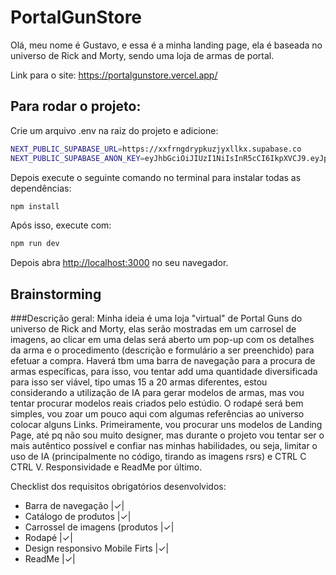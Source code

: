 # PortalGunStore

Olá, meu nome é Gustavo, e essa é a minha landing page, ela é baseada no universo de Rick and Morty, sendo uma loja de armas de portal.

Link para o site: https://portalgunstore.vercel.app/

## Para rodar o projeto:

Crie um arquivo .env na raiz do projeto e adicione:

```bash
NEXT_PUBLIC_SUPABASE_URL=https://xxfrngdrypkuzjyxllkx.supabase.co
NEXT_PUBLIC_SUPABASE_ANON_KEY=eyJhbGciOiJIUzI1NiIsInR5cCI6IkpXVCJ9.eyJpc3MiOiJzdXBhYmFzZSIsInJlZiI6Inh4ZnJuZ2RyeXBrdXpqeXhsbGt4Iiwicm9sZSI6ImFub24iLCJpYXQiOjE3NDQ3NDkzMTAsImV4cCI6MjA2MDMyNTMxMH0.cDa0CV2JITCuCIWVJU6p4EfslXO2IRBMZ7ZsRgPgkCc
```
Depois execute o seguinte comando no terminal para instalar todas as dependências:
```bash
npm install
```

Após isso, execute com:
```bash
npm run dev
```

Depois abra [http://localhost:3000](http://localhost:3000) no seu navegador.

## Brainstorming

###Descrição geral: 
Minha ideia é uma loja "virtual" de Portal Guns do universo de Rick and Morty, elas serão mostradas em um carrosel de imagens, ao clicar em uma delas será aberto um pop-up com os detalhes da arma e o procedimento (descrição e formulário a ser preenchido) para efetuar a compra. Haverá tbm uma barra de navegação para a procura de armas específicas, para isso, vou tentar add uma quantidade diversificada para isso ser viável, tipo umas 15 a 20 armas diferentes, estou considerando a utilização de IA para gerar modelos de armas, mas vou tentar procurar modelos reais criados pelo estúdio. O rodapé será bem simples, vou zoar um pouco aqui com algumas referências ao universo colocar alguns Links. Primeiramente, vou procurar uns modelos de Landing Page, até pq não sou muito designer, mas durante o projeto vou tentar ser o mais autêntico possível e confiar nas minhas habilidades, ou seja, limitar o uso de IA (principalmente no código, tirando as imagens rsrs) e CTRL C CTRL V. Responsividade e ReadMe por último. 

Checklist dos requisitos obrigatórios desenvolvidos:
- Barra de navegação |✓|
- Catálogo de produtos |✓|
- Carrossel de imagens (produtos |✓|
- Rodapé |✓|
- Design responsivo Mobile Firts |✓|
- ReadMe |✓|



